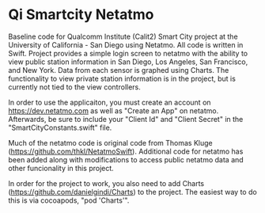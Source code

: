 # Qi Smartcity Netatmo

Baseline code for Qualcomm Institute (Calit2) Smart City project at the University of California - San Diego using Netatmo. All code is written in Swift. Project provides a simple login screen to netatmo with the ability to view public station information in San Diego, Los Angeles, San Francisco, and New York. Data from each sensor is graphed using Charts. The functionality to view private station information is in the project, but is currently not tied to the view controllers.

In order to use the applicaiton, you must create an account on https://dev.netatmo.com as well as "Create an App" on netatmo. Afterwards, be sure to include your "Client Id" and "Client Secret" in the "SmartCityConstants.swift" file.

Much of the netatmo code is original code from Thomas Kluge (https://github.com/thkl/NetatmoSwift). Additional code for netatmo has been added along with modifications to access public netatmo data and other funcionality in this project.

In order for the project to work, you also need to add Charts (https://github.com/danielgindi/Charts) to the project. The easiest way to do this is via cocoapods, "pod 'Charts'".